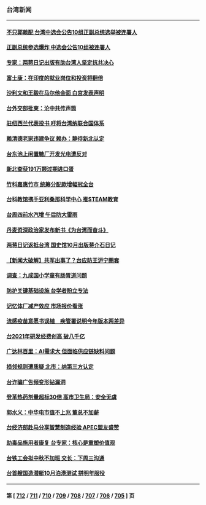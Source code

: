 ### 台湾新闻
---
#### [不只郭赖配 台湾中选会公告10组正副总统选举被连署人](../../pages/ncid1349361/n14076082.md) 
#### [正副总统参选爆炸 中选会公告10组被连署人](../../pages/ncid1349361/n14076053.md) 
#### [专家：两蒋日记出版有助台湾人坚定抗共决心](../../pages/ncid1349361/n14074183.md) 
#### [富士康：在印度的就业岗位和投资将翻倍](../../pages/ncid1349361/n14075682.md) 
#### [沙利文和王毅在马尔他会面 白宫发表声明](../../pages/ncid1349361/n14075654.md) 
#### [台外交部批柬：沦中共传声筒](../../pages/ncid1349361/n14075569.md) 
#### [驻纽西兰代表投书 吁将台湾纳联合国体系](../../pages/ncid1349361/n14075570.md) 
#### [赖清德老家违建争议 赖办：静待新北认定](../../pages/ncid1349361/n14075565.md) 
#### [台东池上闲置糖厂开发光电遭反对](../../pages/ncid1349361/n14075590.md) 
#### [新北查获191万颗过期进口蛋](../../pages/ncid1349361/n14075600.md) 
#### [竹科嘉惠竹市 统筹分配款增幅冠全台](../../pages/ncid1349361/n14075545.md) 
#### [台科教馆携手亚利桑那科学中心 推STEAM教育](../../pages/ncid1349361/n14075603.md) 
#### [台周四前水汽增 午后防大雷雨](../../pages/ncid1349361/n14075602.md) 
#### [丹麦资深政治家发布新书《为台湾而奋斗》](../../pages/ncid1349361/n14074603.md) 
#### [两蒋日记返抵台湾 国史馆10月出版蒋介石日记](../../pages/ncid1349361/n14074813.md) 
#### [【新闻大破解】共军出事了？台应防王沪宁圈套](../../pages/ncid1349361/n14074606.md) 
#### [调查：九成国小学童有肠胃道问题](../../pages/ncid1349361/n14074570.md) 
#### [防护关键基础设施 台学者盼立专法](../../pages/ncid1349361/n14074556.md) 
#### [记忆体厂减产效应 市场报价看涨](../../pages/ncid1349361/n14074563.md) 
#### [流感疫苗意愿书误植　疾管署说明今年版本两差异](../../pages/ncid1349361/n14074562.md) 
#### [台2021年研发经费创高 破八千亿](../../pages/ncid1349361/n14074565.md) 
#### [广达林百里：AI需求大 但面临供应链缺料问题](../../pages/ncid1349361/n14074559.md) 
#### [损邻规则遭质疑 北市：纳第三方认定](../../pages/ncid1349361/n14074569.md) 
#### [台诈骗广告频变形钻漏洞](../../pages/ncid1349361/n14074581.md) 
#### [登革热药剂量超标30倍 高市卫生局：安全无虞](../../pages/ncid1349361/n14074583.md) 
#### [郭水义：中华电市值不上兆 董总不加薪](../../pages/ncid1349361/n14074572.md) 
#### [台经济部赴马分享智慧制造经验 APEC盟友盛赞](../../pages/ncid1349361/n14074571.md) 
#### [助毒品施用者康复 台专家：核心是重塑价值观](../../pages/ncid1349361/n14074574.md) 
#### [台铁工会拟中秋不加班 交长：下周三沟通](../../pages/ncid1349361/n14074573.md) 
#### [台首艘国造潜艇10月泊港测试 拼明年服役](../../pages/ncid1349361/n14074480.md) 

---
#### 第 [ [712](./712.md) / [711](./711.md) / [710](./710.md) / [709](./709.md) / [708](./708.md) / [707](./707.md) / [706](./706.md) / [705](./705.md) ] 页
